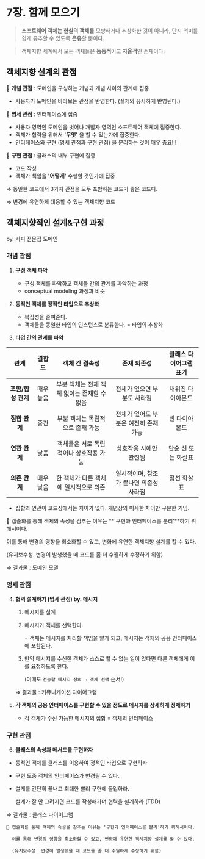 # 7장. 함께 모으기

> **소프트웨어 객체는 현실의 객체를** 모방하거나 추상화한 것이 아니라, 단지 의미를 쉽게 유추할 수 있도록 **은유**할 뿐이다.

> 객체지향 세계에서 모든 객체들은 **능동적**이고 **자율적**인 존재이다.

## 객체지향 설계의 관점

💠 **개념 관점** : 도메인을 구성하는 개념과 개념 사이의 관계에 집중
 - 사용자가 도메인을 바라보는 관점을 반영한다. (실제와 유사하게 반영된다.)

💠 **명세 관점** : 인터페이스에 집중
- 사용자 영역인 도메인을 벗어나 개발자 영역인 소프트웨어 객체에 집중한다.
- 객체가 협력을 위해서 **'무엇'** 을 할 수 있는가에 집중한다.
- 인터페이스와 구현 (명세 관점과 구현 관점) 을 분리하는 것이 매우 중요!!!

💠 **구현 관점** : 클래스의 내부 구현에 집중
- 코드 작성
- 객체가 책임을 **'어떻게'** 수행할 것인가에 집중

⇒ 동일한 코드에서 3가지 관점을 모두 포함하는 코드가 좋은 코드다.

⇒ 변경에 유연하게 대응할 수 있는 객체지향 코드

## 객체지향적인 설계&구현 과정
   by. 커피 전문접 도메인

### 개념 관점
1. **구성 객체 파악**
   - 구성 객체를 파악하고 객체들 간의 관계를 파악하는 과정
   - conceptual modeling 과정과 비슷

2. **동적인 객체를 정적인 타입으로 추상화**
   - 복잡성을 줄여준다.
   - 객체들을 동일한 타입의 인스턴스로 분류한다. = 타입의 추상화

3. **타입 간의 관계를 파악**

|    **관계**     | **결합도**  |        **객체 간 결속성**        |       **존재 의존성**        | **클래스 다이어그램 표기**  |
|:-------------:|:--------:|:--------------------------:|:-----------------------:|:-----------------:|
| **포함/합성 관계**  |  매우 높음   | 부분 객체는 전체 객체 없이는 존재할 수 없음  |     전체가 없으면 부분도 사라짐     |     채워진 다이아몬드     |
|   **집합 관계**   |    중간    |     부분 객체는 독립적으로 존재 가능     |  전체가 없어도 부분은 여전히 존재 가능  |      빈 다이아몬드      |
|   **연관 관계**   |    낮음    |   객체들은 서로 독립적이나 상호작용 가능    |      상호작용 시에만 관련됨       |    단순 선 또는 화살표    |
|   **의존 관계**   |  매우 낮음   |   한 객체가 다른 객체에 일시적으로 의존    | 일시적이며, 참조가 끝나면 의존성 사라짐  |      점선 화살표       |

- 집합과 연관이 코드상에서는 차이가 없다. 개념상의 미세한 차이만 구분한 거임.


[//]: # (   - 포함/합성 관계 : 내가 생성)

[//]: # (     - 메뉴 - 메뉴아이템)

[//]: # (   - 연관 관계 : 다른 타입의 인스턴스를 포함하진 않지만 서로 알고 있어야 하는 경우)

[//]: # (     - 오랫동안 상호작용을 지속하는 관계 &#40;객체를 상태로 저장&#41;)

[//]: # (   - 의존 관계 : 한 클래스가 다른 클래스의 기능을 잠시동안 사용. 메서드의 인자로 받음)

[//]: # (     - )

[//]: # (   - 집합 관계 : )

[//]: # (     - 상태값 저장)
   
[//]: # (   바리스타 - 커피 : 얘는 어느 관계일까??)


   <aside>

   📌 캡슐화를 통해 객체의 속성을 감추는 이유는 **'구현과 인터페이스를 분리'**하기 위해서이다.

   이를 통해 변경의 영향을 최소화할 수 있고, 변화에 유연한 객체지향 설계를 할 수 있다.

   (유지보수성. 변경이 발생했을 때 코드를 좀 더 수월하게 수정하기 위함)

   </aside>
   
   ⇒ 결과물 : 도메인 모델 


### 명세 관점
4. **협력 설계하기 (명세 관점) by. 메시지**
   1. 메시지를 설계
   2. 메시지가 객체를 선택한다.
      
      = 객체는 메시지를 처리할 책임을 맡게 되고, 메시지는 객체의 공용 인터페이스에 포함된다.
   3. 만약 메시지를 수신한 객체가 스스로 할 수 없는 일이 있다면 다른 객체에게 이를 요청하도록 한다.

      (이때도 `전송할 메시지 정의 → 객체 선택` 순서!)
   
   ⇒ 결과물 : 커뮤니케이션 다이어그램
5. **각 객체의 공용 인터페이스를 구현할 수 있을 정도로 메시지를 상세하게 정제하기**
   - 각 객체가 수신 가능한 메시지의 집합 = 객체의 인터페이스


### 구현 관점
6. **클래스의 속성과 메서드를 구현하자**
  - 동적인 객체를 클래스를 이용하여 정적인 타입으로 구현하자
  - 구현 도중 객체의 인터페이스가 변경될 수 있다.
  - 설계를 간단히 끝내고 최대한 빨리 구현에 돌입하라.
    
      설계가 잘 안 그려지면 코드를 작성해가며 협력을 설계하라 (TDD)
    
   ⇒ 결과물 : 클래스 다이어그램

<aside>

    📌 캡슐화를 통해 객체의 속성을 감추는 이유는 '구현과 인터페이스를 분리'하기 위해서이다.

      이를 통해 변경의 영향을 최소화할 수 있고, 변화에 유연한 객체지향 설계를 할 수 있다.

      (유지보수성. 변경이 발생했을 때 코드를 좀 더 수월하게 수정하기 위함)

</aside>